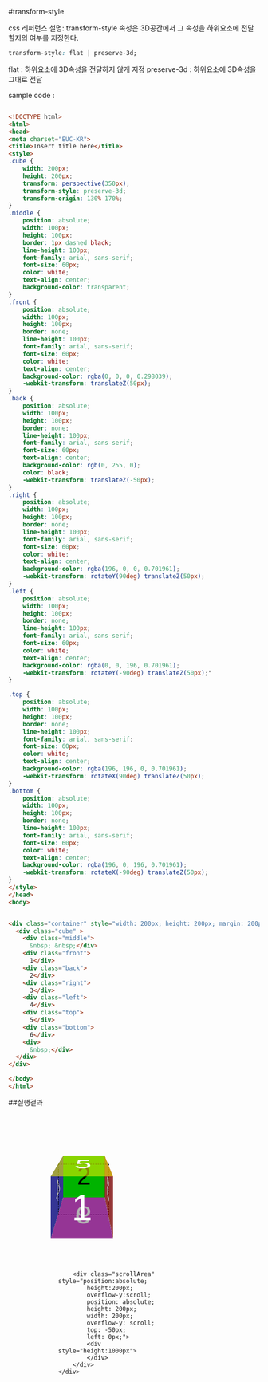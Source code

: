 #transform-style

css 레퍼런스 설명: transform-style 속성은 3D공간에서 그 속성을 하위요소에 전달할지의 여부를 지정한다.

```css
transform-style: flat | preserve-3d;
```

flat : 하위요소에 3D속성을 전달하지 않게 지정
preserve-3d : 하위요소에 3D속성을 그대로 전달


sample code : 
```html

<!DOCTYPE html>
<html>
<head>
<meta charset="EUC-KR">
<title>Insert title here</title>
<style> 
.cube {
	width: 200px; 
	height: 200px; 
	transform: perspective(350px); 
	transform-style: preserve-3d;
	transform-origin: 130% 170%;
}
.middle {
	position: absolute; 
	width: 100px; 
	height: 100px; 
	border: 1px dashed black; 
	line-height: 100px; 
	font-family: arial, sans-serif; 
	font-size: 60px; 
	color: white; 
	text-align: center; 
	background-color: transparent;
}
.front {
	position: absolute; 
	width: 100px; 
	height: 100px; 
	border: none; 
	line-height: 100px; 
	font-family: arial, sans-serif; 
	font-size: 60px; 
	color: white; 
	text-align: center; 
	background-color: rgba(0, 0, 0, 0.298039); 
	-webkit-transform: translateZ(50px);
}
.back {
	position: absolute; 
	width: 100px; 
	height: 100px; 
	border: none; 
	line-height: 100px; 
	font-family: arial, sans-serif; 
	font-size: 60px; 
	text-align: center; 
	background-color: rgb(0, 255, 0); 
	color: black; 
	-webkit-transform: translateZ(-50px);
}
.right {
	position: absolute; 
	width: 100px; 
	height: 100px; 
	border: none; 
	line-height: 100px; 
	font-family: arial, sans-serif; 
	font-size: 60px; 
	color: white; 
	text-align: center; 
	background-color: rgba(196, 0, 0, 0.701961); 
	-webkit-transform: rotateY(90deg) translateZ(50px);
}
.left {
	position: absolute; 
	width: 100px; 
	height: 100px; 
	border: none; 
	line-height: 100px; 
	font-family: arial, sans-serif; 
	font-size: 60px; 
	color: white; 
	text-align: center; 
	background-color: rgba(0, 0, 196, 0.701961); 
	-webkit-transform: rotateY(-90deg) translateZ(50px);"
}

.top {
	position: absolute; 
	width: 100px; 
	height: 100px; 
	border: none; 
	line-height: 100px; 
	font-family: arial, sans-serif; 
	font-size: 60px; 
	color: white; 
	text-align: center; 
	background-color: rgba(196, 196, 0, 0.701961); 
	-webkit-transform: rotateX(90deg) translateZ(50px);
}
.bottom {
	position: absolute; 
	width: 100px; 
	height: 100px; 
	border: none; 
	line-height: 100px; 
	font-family: arial, sans-serif; 
	font-size: 60px; 
	color: white; 
	text-align: center; 
	background-color: rgba(196, 0, 196, 0.701961); 
	-webkit-transform: rotateX(-90deg) translateZ(50px);
}
</style>
</head>
<body>


<div class="container" style="width: 200px; height: 200px; margin: 200px 0px 0px 75px; border: none;">
  <div class="cube" >
    <div class="middle">
      &nbsp; &nbsp;</div>
    <div class="front">
      1</div>
    <div class="back">
      2</div>
    <div class="right">
      3</div>
    <div class="left">
      4</div>
    <div class="top">
      5</div>
    <div class="bottom">
      6</div>
    <div>
      &nbsp;</div>
  </div>
</div>

</body>
</html>
```



##실행결과

<script type="text/javascript" src="http://code.jquery.com/jquery-2.1.4.min.js"></script>
<style> 
div.container .cube {
	width: 200px; 
	height: 200px; 
	transition-duration: 1s;
	transform: perspective(250px); 
	transform-style: preserve-3d;
	transform-origin: 30% -50%;
}
div.container .middle {
	position: absolute; 
	width: 100px; 
	height: 100px; 
	border: 1px dashed black; 
	line-height: 100px; 
	font-family: arial, sans-serif; 
	font-size: 60px; 
	color: white; 
	text-align: center; 
	background-color: transparent;
}
div.container .front {
	position: absolute; 
	width: 100px; 
	height: 100px; 
	border: none; 
	line-height: 100px; 
	font-family: arial, sans-serif; 
	font-size: 60px; 
	color: white; 
	text-align: center; 
	background-color: rgba(0, 0, 0, 0.298039); 
	-webkit-transform: translateZ(50px);
}
div.container .back {
	position: absolute; 
	width: 100px; 
	height: 100px; 
	border: none; 
	line-height: 100px; 
	font-family: arial, sans-serif; 
	font-size: 60px; 
	text-align: center; 
	background-color: rgb(0, 255, 0); 
	color: black; 
	-webkit-transform: translateZ(-50px);
}
div.container .right {
	position: absolute; 
	width: 100px; 
	height: 100px; 
	border: none; 
	line-height: 100px; 
	font-family: arial, sans-serif; 
	font-size: 60px; 
	color: white; 
	text-align: center; 
	background-color: rgba(196, 0, 0, 0.701961); 
	-webkit-transform: rotateY(90deg) translateZ(50px);
}
div.container .left {
	position: absolute; 
	width: 100px; 
	height: 100px; 
	border: none; 
	line-height: 100px; 
	font-family: arial, sans-serif; 
	font-size: 60px; 
	color: white; 
	text-align: center; 
	background-color: rgba(0, 0, 196, 0.701961); 
	-webkit-transform: rotateY(-90deg) translateZ(50px);
}

div.container .top {
	position: absolute; 
	width: 100px; 
	height: 100px; 
	border: none; 
	line-height: 100px; 
	font-family: arial, sans-serif; 
	font-size: 60px; 
	color: white; 
	text-align: center; 
	background-color: rgba(196, 196, 0, 0.701961); 
	-webkit-transform: rotateX(90deg) translateZ(50px);
}
div.container .bottom {
	position: absolute; 
	width: 100px; 
	height: 100px; 
	border: none; 
	line-height: 100px; 
	font-family: arial, sans-serif; 
	font-size: 60px; 
	color: white; 
	text-align: center; 
	background-color: rgba(196, 0, 196, 0.701961); 
	-webkit-transform: rotateX(-90deg) translateZ(50px);
}
</style>

<div class="wrapper" style="width: 300px; height: 300px; position:absolute;">
	<div class="container" style="width: 200px; height: 200px; margin: 100px 0px 0px 100px; border: none; position:absolute;">
	  <div class="cube" >
	    <div class="middle">
	      &nbsp; &nbsp;</div>
	    <div class="front">
	      1</div>
	    <div class="back">
	      2</div>
	    <div class="right">
	      3</div>
	    <div class="left">
	      4</div>
	    <div class="top">
	      5</div>
	    <div class="bottom">
	      6</div>
	    <div>
	      &nbsp;</div>
	  </div>
	  
		<div class="scrollArea" style="position:absolute; 
			height:200px; 
			overflow-y:scroll;
		    position: absolute;
		    height: 200px;
		    width: 200px;
		    overflow-y: scroll;
		    top: -50px;
		    left: 0px;">
			<div style="height:1000px">
			</div>
		</div>
	</div>
</div>

<script>
$('.wrapper').on('click',function(){
	var x = (event.offsetX == undefined ? event.layerX : event.offsetX)-75;
	var y = (event.offsetY == undefined ? event.layerY : event.offsetY)-75;
	$('.cube').css('transform-origin',x+'% '+y+'%');
})

$('.scrollArea').on('scroll',function(event){
	$('.cube').css('transform','perspective('+(250+$(this).scrollTop())+'px)');
})
</script>